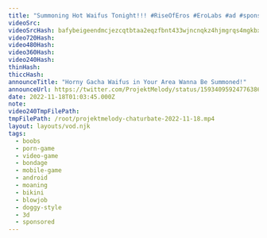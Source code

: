 ```yaml
---
title: "Summoning Hot Waifus Tonight!!! #RiseOfEros #EroLabs #ad #sponsored"
videoSrc: 
videoSrcHash: bafybeigeendmcjezcqtbtaa2eqzfbnt433wjncnqkz4hjmgrqs4mgkbxua?filename=projektmelody-chaturbate-20221118T010345Z-source.mp4
video720Hash: 
video480Hash: 
video360Hash: 
video240Hash: 
thinHash: 
thiccHash: 
announceTitle: "Horny Gacha Waifus in Your Area Wanna Be Summoned!"
announceUrl: https://twitter.com/ProjektMelody/status/1593409592477638656
date: 2022-11-18T01:03:45.000Z
note: 
video240TmpFilePath: 
tmpFilePath: /root/projektmelody-chaturbate-2022-11-18.mp4
layout: layouts/vod.njk
tags:
  - boobs
  - porn-game
  - video-game
  - bondage
  - mobile-game
  - android
  - moaning
  - bikini
  - blowjob
  - doggy-style
  - 3d
  - sponsored
---
```

